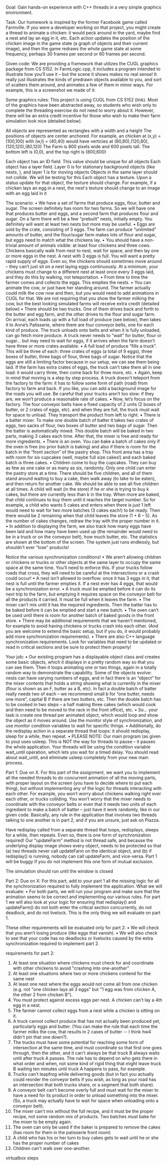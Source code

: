 Goal: Gain hands-on experience with C++ threads in a very simple graphics environment.

Task: Our homework is inspired by the former Facebook game called Farmville. If you were a developer working on that project, you might create a thread to animate a chicken: it would peck around in the yard, maybe find a nest and lay an egg in it, etc. Each action updates the position of the chicken image in the game state (a graph of objects and their current image), and then the game redraws the whole game state at some frequency, perhaps 30 frames per second or 60 frames per second.

Given code: We are providing a framework that utilizes the CUGL graphics package from CS 5152. In FarmLogic.cpp, it includes a program intended to illustrate how you’ll use it – but the scene it shows makes no real sense! It really just illustrates the kinds of predrawn objects available to you, and sort of scatters them around, and animates a few of them in minor ways. For example, this is a screenshot we made of it:

Some graphics rules: This project is using CUGL from CS 5152 (link). Most of the graphics have been abstracted away, so students who wish only to complete the threading exercise do not need to worry about it. However, there will be an extra credit incentive for those who wish to make their farm simulation look nice (detailed below). 


All objects are represented as rectangles with a width and a height
The positions of objects are center anchored. For example, an chicken at (x,y) = (100,100) with (w,l) = (40,40) would have verticies at (80,80),(120,80),(120,120),(80,120)
The Farm is 800 pixels wide and 600 pixels tall. The bottom left is (0,0), and the top right is (800,600)


Each object has an ID field. This value should be unique for all objects
Each object has a layer field. Layer 0 is for stationary background objects (like nests, ), and layer 1 is for moving objects
Objects in the same layer should not collide. We will be testing for this
Each object has a texture. Upon a status update for that object, the texture should change. For example, if a chicken lays an egg in a nest, the nest's texture should change to an image with an egg laid in it



The scenario:
• We have a set of farms that produce eggs, flour, butter and sugar. The screen definitely has room for two farms. So we will have one that produces butter and eggs, and a second farm that produces flour and sugar. On a farm there will be a few “prebuilt” nests, initially empty. You definitely will want at least two nests but more may be useful.
• Eggs are sold by the crate, consisting of 3 eggs. The farm can produce “unlimited” amounts of butter, and the flour/sugar farm makes lots of flour and sugar, but eggs need to match what the chickens lay.
• You should have a non-trivial amount of animals visible: at least four chickens and
three cows. Chickens basically walk from nest to nest, wait for space, and then lay one or more eggs
in the nest. A nest with 3 eggs is full. You will want a pretty rapid supply of eggs. Even so, the
chickens should sometimes move around – they can’t just sit on a nest laying eggs continuously.
At a minimum, your chickens must change to a different nest at least once every 3 eggs laid, and
they do this by walking, not teleportation.
• From time to time the farmer comes and collects the eggs. This empties the nests.
• You can animate the cow, or just have her standing around. The farmer actually could milk the
cow now and then, but you would need to add animations in CUGL for that. We are not requiring that you show the farmer milking the cow, but the best looking simulated farms will receive extra credit (detailed below)
• There should be two trucks. One of them drives back and forth to the butter and egg farm, and the
other drives to the flour and sugar farm. On arrival, each loads up with a full load of produce (see
below), then takes it to Anne’s Patisserie, where there are four conveyor belts, one for each kind
of produce. The truck unloads onto belts and when it is fully unloaded, can go fetch more
produce. A truck never needs to “wait” for butter, flour or sugar… but may need to wait for
eggs, if it arrives when the farm doesn’t have three or more crates available.
• A full load of produce “fills a truck”. This will be three of each: three crates of eggs (a total of 9
eggs), three boxes of butter, three bags of flour, three bags of sugar. Notice that the eggs are still
a limiting factor because in our setup, we can see them being laid. If the farm has extra crates
of eggs, the truck can’t take them all in one load: it would carry three, then come back for three
more, etc.
• Again, keep in mind that moving is a step by step process. A truck doesn’t teleport from the
factory to the farm: it has to follow some form of path (road) from factory to farm and back. If
you like, you can add a background image for the roads you will use. Be careful that your trucks aren’t too slow: if they are, we
won’t produce a reasonable rate of cakes.
• Now, let’s focus on the factory. The four conveyor belts have a fixed capacity of 2 units (2 boxes
of butter, or 2 crates of eggs, etc). and when they are full, the truck must wait for space to unload.
They transport the product from left to right.
• There is a batter mixer. To make one double batch of batter it takes two crates of eggs, two sacks
of flour, two boxes of butter and two bags of sugar. Then the batter is automatically mixed. This
double batch will be baked in two parts, making 3 cakes each time. After that, the mixer is free
and ready for more ingredients.
• There is an oven. You can bake a batch of cakes only if the oven is free (no prior batch is baking)
and also if there is room for the batch in the “front section” of the pastry shop. This front area
has a tray with room for six cupcakes (well, maybe full size cakes!) and each baked batch is three
cakes.
• Children come to buy the cupcakes. They can buy as few as one cake or as many as six, randomly.
Only one child can enter the pastry store at a time. There should be five
children, and all of them stand around waiting to buy a cake, then walk away (to take to be eaten),
and then return for another cake. We should be able to see all five children at all times. A child
will wait (in the store) if he or she is trying to buy k cakes, but there are currently less than k in
the tray. When more are baked, that child continues to buy them until it reaches the target
number. So for example, a child who wants 5 cakes and enters when there is just 1 left would
need to wait for two more batches (3 cakes each!) to be ready. Then there would be 2 remaining
when that child leaves the store (1 + 6 – 5). As the number of cakes changes, redraw the tray with
the proper number in it.
• In addition to displaying the farm, we also track how many eggs have been laid and how many
have been used up (the remainder would need to be in a truck or on the conveyor belt), how
much butter, etc. The statistics are shown at the bottom of the screen. The system just runs
endlessly, but shouldn’t ever “lose” products!


Notice the various synchronization conditions!
• We aren’t allowing children or chickens or trucks or other objects at the same layer to occupy the
same space at the same time. You’ll need to enforce this. If your trucks follow roads that cross,
they will need to be careful at the intersections or a crash could occur!
• A nest isn’t allowed to overflow: once it has 3 eggs in it, that nest is full until the farmer empties
it. If a nest ever has 4 eggs, that would be a synchronization error.
• A truck must be emptied before it can do its next trip to the farm, but emptying it requires space
on the conveyor belt for all the products it carried. It must be full when it leaves the farm.
• The mixer can’t mix until it has the required ingredients. Then the batter has to be baked before
it can be emptied and start a new batch.
• The oven can’t be used until there is room for another batch of baked goods in the front store.
• There may be additional requirements that we haven’t mentioned, for example to avoid having
chickens or trucks crash into each other. (And you are welcome to extend the basic setup, but if
you do, it would probably add more synchronization requirements).
• There are also C++ language synchronization requirements. Look for variables that need to be
updated or read in critical sections and be sure to protect them properly!


Your job:
• Our existing program has a displayable object class and creates some basic objects, which it
displays in a pretty random way so that you can see them. Then it loops animating one or two
things, again in a totally random way to demonstrate the capability. Some of the objects evolve:
nests can have varying numbers of eggs, and in fact there is an “object” for the mixer contents
that holds a string showing what is currently in the mixer (flour is shown as an F, butter as a B,
etc). In fact a double batch of batter really needs two of each – we recommend small b for “one
butter, needs one more”, capital B if there are two butters, etc. Then the double batch has to be
cooked in two steps – a half making three cakes (which would cook and then need to be moved
to the rack in the front office), etc.
• So… your task is create one thread per animated object, which would loop and show the object
as it moves around. Use the monitor style of synchronization, and use monitor condition variables
to wait for specific things.
• Additionally, do the redisplay action in a separate thread that loops: it should redisplay, sleep for
a while, then repeat.
• PLEASE NOTE: Our main program (as given to you) uses usleep. This is NOT the way for threads
to pause – it pauses the whole application. Your threads will be using the condition variable
wait_until operation, which lets you wait for a timed delay. You should read about wait_until,
and eliminate usleep completely from your new main process. 


Part 1: Due on X. For this part of the assignment, we want you to implement all the needed
threads to do concurrent animation of all the moving parts, with proper layout on the screen (you have
to decide where to put each thing), but without implementing any of the logic for threads interacting with
each other. For example, you won’t worry about chickens walking right over each other, or trucks
colliding. You won’t worry that the mixer needs to coordinate with the conveyor belts or even that it
needs two units of each ingredient to make a batch of batter – just have it work randomly, like in our given
code. Basically, any rule in the application that involves two threads talking to one another is in part 2,
and if you are unsure, just ask on Piazza.

Have redisplay called from a separate thread that loops, redisplays, sleeps for a while, then repeats.
Even so, there is one form of synchronization required! Our “updateFarm” method is not thread safe, and because
the underlying display image shows every object, needs to be protected so that (a) two threads never call
updateFarm on the identical object, and (b) if redisplay() is running, nobody can call updateFarm, and vice-versa. Part 1
will be buggy if you do not implement this one form of mutual exclusion.

The simulation should run until the window is closed

Part 2: Due on X: For this part, add to your part 1 all the missing
logic for all the synchronization required to fully implement the application.
What we will evaluate:
• For both parts, we will run your program and make sure that the animation seems to be correct
and implementing our various rules. For part 1 we will also look at your logic for ensuring that
redisplay() and updateFarm() do not both enter the critical section concurrently, do not deadlock, and
do not livelock. This is the only thing we will evaluate on part 1.


These other requirements will be evaluated only for part 2:
• We will check that you aren’t losing produce (like eggs that vanish).
• We will also check to see that your code has no deadlocks or livelocks caused by the extra
synchronization required to implement part 2.


requirements for part 2:
1. At least one situation where chickens must check for and coordinate with other chickens to avoid
"crashing into one-another"
2. At least one situations where two or more chickens contend for the same nest
3. At least one nest where the eggs would not come all from one chicken (e.g. not "one chicken lays
all 3 eggs" but "1 egg was from chicken A, the other 2 from chicken B").
4. You must protect against excess eggs per nest. A chicken can't lay a 4th egg in a nest.
5. The farmer cannot collect eggs from a nest while a chicken is sitting on it.
6. A truck cannot collect produce that has not actually been produced yet, particularly eggs and
butter. (You can make the rule that each time the farmer milks the cow, that results in 2 cases of
butter -- I think hw4 didn't pin that one down?).
7. The trucks must have some potential for reaching some form of intersection at the same time, and
must coordinate so that first one goes through, then the other, and it can't always be that truck B
always waits until after truck A passes. The rule has to depend on who gets there in what order
and when, not some kind of rigid thing that might leave truck B waiting ten minutes until truck A
happens to pass, for example.
8. Trucks can't leapfrog while delivering goods (but in fact you actually could reorder the conveyor
belts if you wish, as long as your road has an intersection that both trucks share, or a segment that
both share).
9. A conveyor belt can't become overly full and must wait for the mixer to have a need for its product
in order to unload something into the mixer. (So, a truck may actually have to wait for space when
unloading onto a conveyor belt).
10. The mixer can't mix without the full recipe, and it must be the proper recipe, not some random mix
of products. Two batches must bake for the mixer to be empty again.
11. The oven can only be used if the baker is prepared to remove the cakes (has room for them in the
patisserie front room)
12. A child who has his or her turn to buy cakes gets to wait until he or she has the proper number of
cakes
13. Children can't walk over one-another.



virtualbox steps